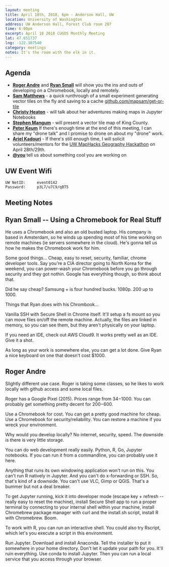 ```yaml
---
layout: meeting
title: April 18th, 2018, 6pm - Anderson Hall, UW
location: University of Washington
address: UW Anderson Hall, Forest Club room 207
time: 6:00pm
excerpt: April 18 2018 CUGOS Monthly Meeting
lat: 47.651737
lng: -122.307540
category: meetings
notes: It's the room with the elk in it.
---
```



## Agenda
- **[Roger Andre](https://lagerratrobe.github.io/blog/)** and **[Ryan Small](https://github.com/foundatron)** will show you the ins and outs of developing on a Chromebook, locally and remotely.
- **[Sam Matthews](https://github.com/mapsam)** - a quick runthrough of a small experiment generating vector tiles on the fly and saving to a cache [github.com/mapsam/get-or-tile](https://github.com/mapsam/get-or-tile)
- **[Christy Heaton](https://github.com/christyheaton)** - will talk about her adventures making maps in Jupyter Notebooks
- **[Stephen Mangum](https://github.com/maneaba)** - will present a vector tile map of King County.
- **[Peter Keum](http://pkgeo.com/)** If there's enough time at the end of this meeting, I can share my "drone talk" and I promise to drone on about my "drone" work.
- **[Ariel Kadouri](https://github.com/akadouri)** - If there's still enough time, I will solicit volunteers/mentors for the [UW MapHacks Geography Hackathon](https://maphacks.github.io/) on April 28th/29th.
- **[@you](http://cugos.org/people/)** tell us about something cool you are working on


## UW Event Wifi

```
UW NetID:     event0142
Password:     p3L7/u7C9/q8T5
```

## Meeting Notes

## Ryan Small -- Using a Chromebook for Real Stuff

He uses a Chromebook and also an old busted laptop. His company is based in Amsterdam, so he winds up spending most of his time working on remote machines (ie servers somewhere in the cloud). He's gonna tell us how he makes the Chromebook work for him.

Some good things... Cheap, easy to reset, security, familiar, chrome developer tools. Say you're a CIA director going to North Korea for the weekend, you can power-wash your Chromebook before you go through security and they got nothin. Google has everything though, so think about that.

Did he say cheap? Samsung + is four hundred bucks. 1080p. 200 up to 1000.

Things that Ryan does with his Chrombook...

Vanilla SSH with Secure Shell in Chrome itself. It'll setup a fs mount so you can move files on/off the remote machine. Actually, the files are linked in memory, so you can see them, but they aren't physically on your laptop.

If you need an IDE, check out AWS Cloud9. It works pretty well as an IDE. Give it a shot.

As long as your work is somewhere else, you can get a lot done. Give Ryan a nice keyboard on one that doesn't cost $1000.


## Roger Andre

Slightly different use case. Roger is taking some classes, so he likes to work locally with github access and some local files.

Roger has a Google Pixel (2015). Prices range from $34-$1000. You can probably get something pretty decent for $200-$600.

Use a Chromebook for cost. You can get a pretty good machine for cheap. Use a Chromebook for security/reliability. You can restore a machine if you wreck your environment.

Why would you develop locally? No internet, security, speed. The downside is there is very little storage.

You can do web development really easily. Python, R, Go, Jupyter notebooks. If you can run it from a commandline, you can probably use it here.

Anything that runs its own windowing application won't run on this. You can't run R natively in Jupyter. And you can't do x-forwarding or SSH. So, that's kind of a downside. You can't use VLC, Gimp or QGIS. That's a bummer but not a deal breaker.

To get Jupyter running, kick it into developer mode (escape key + refresh -- really easy to reset the machine), install Secure Shell app to run a proper terminal by connecting to your internal shell within your machine, install Chromebrew package manager with curl and the install.sh script, install R with Chromebrew. Boom.

To work with R, you can run an interactive shell. You could also try Rscript, which let's you execute a script in this environment.

Run Jupyter. Download and install Anaconda. Tell the installer to put it somewhere in your home directory. Don't let it update your path for you. It'll ruin everything. Use conda to install Jupyter. Then you can run a local service that you access through your browser.
